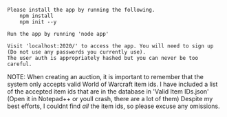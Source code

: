 

	Please install the app by running the following.
		npm install
		npm init --y

	Run the app by running 'node app'

	Visit 'localhost:2020/' to access the app. You will need to sign up (Do not use any passwords you currently use). 
	The user auth is appropriately hashed but you can never be too careful.

NOTE: 
	When creating an auction, it is important to remember that the system only accepts valid World of Warcraft item ids.
	I have included a list of the accepted item ids that are in the database in 'Valid Item IDs.json' (Open it in Notepad++ or youll crash, there are a lot of them)
	Despite my best efforts, I couldnt find *all* the item ids, so please excuse any omissions.
